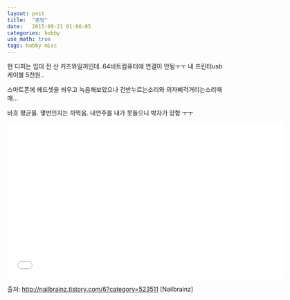 ```yaml
---
layout: post
title:  "존망"
date:   2015-09-21 01:06:05 
categories: hobby
use_math: true
tags: hobby misc
---
```


현 디피는 입대 전 산 커즈와일꺼인데..64비트컴퓨터에 연결이 안됨ㅜㅜ 내 프린터usb 케이블 5천원..

스마트폰에 헤드셋을 씌우고 녹음해보았으나 건반누르는소리와 의자삐걱거리는소리때매...

바흐 평균율. 몇번인지는 까먹음. 내연주를 내가 못들으니 박자가 망함 ㅜㅜ

<iframe width="640" height="360" src="//tv.kakao.com/embed/player/cliplink/vc5adPuCCCFPrwTrFwLOtRR@my?service=daum_tistory" frameborder="0" scrolling="no" allowfullscreen=""></iframe>

출처: http://nailbrainz.tistory.com/6?category=523511 [Nailbrainz]
